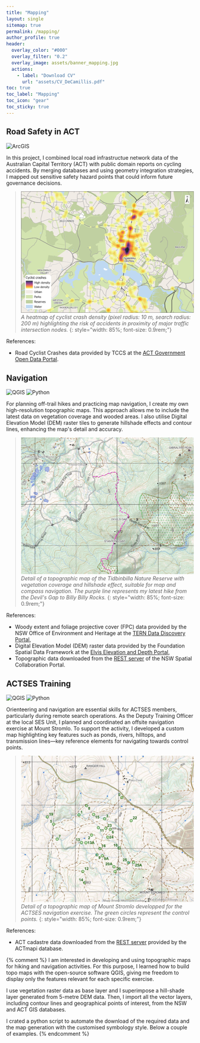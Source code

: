 ```yaml
---
title: "Mapping"
layout: single
sitemap: true
permalink: /mapping/
author_profile: true
header:
  overlay_color: "#000"
  overlay_filter: "0.2"
  overlay_image: assets/banner_mapping.jpg
  actions:
    - label: "Download CV"
      url: "assets/CV_DeCamillis.pdf"
toc: true
toc_label: "Mapping"
toc_icon: "gear"
toc_sticky: true
---
```



## Road Safety in ACT

![ArcGIS](https://img.shields.io/badge/ArcGIS-2C7AC3?logo=arcgis&logoColor=fff)

In this project, I combined local road infrastructue network data of the Australian Capital Territory (ACT) with public domain reports on cycling accidents. By merging databases and using geometry integration strategies, I mapped out sensitive safety hazard points that could inform future governance decisions.

>![Cyclist_accidents](/assets/mapping/cyclist_crashes_canberra.jpg)
>*A heatmap of cyclist crash density (pixel radius: 10 m, search radius: 200 m) highlighting the risk of accidents in proximity of major traffic intersection nodes.*
{: style="width: 85%; font-size: 0.9rem;"}

References:

- Road Cyclist Crashes data provided by TCCS at the [ACT Government Open Data Portal](https://www.data.act.gov.au/Justice-Safety-and-Emergency/Cyclist-Crashes/n2kg-qkwj/about_data).


## Navigation

![QGIS](https://img.shields.io/badge/QGIS-589632?logo=qgis&logoColor=fff)
![Python](https://img.shields.io/badge/Python-3776AB?logo=python&logoColor=fff)

For planning off-trail hikes and practicing map navigation, I create my own high-resolution topographic maps. This approach allows me to include the latest data on vegetation coverage and wooded areas. I also utilise Digital Elevation Model (DEM) raster tiles to generate hillshade effects and contour lines, enhancing the map's detail and accuracy.

>[![Devils Gap hike map](/assets/mapping/Devils_Gap_hike_detail.jpg)](/assets/mapping/Devils_Gap_hike.jpg)
>*Detail of a topographic map of the Tidbinbilla Nature Reserve with vegetation coverage and hillshade effect, suitable for map and compass navigation. The purple line represents my latest hike from the Devil's Gap to Billy Billy Rocks.*
{: style="width: 85%; font-size: 0.9rem;"}

References:

- Woody extent and foliage projective cover (FPC) data provided by the NSW Office of Environment and Heritage at the [TERN Data Discovery Portal](https://data.tern.org.au/rs/public/data/spot/woody_fpc_extent/nsw-2011/),
- Digital Elevation Model (DEM) raster data provided by the Foundation Spatial Data Framework at the [Elvis Elevation and Depth Portal](https://elevation.fsdf.org.au/),
- Topographic data downloaded from the [REST server](https://portal.spatial.nsw.gov.au/server/rest/services/) of the NSW Spatial Collaboration Portal.



## ACTSES Training

![QGIS](https://img.shields.io/badge/QGIS-589632?logo=qgis&logoColor=fff)
![Python](https://img.shields.io/badge/Python-3776AB?logo=python&logoColor=fff)


Orienteering and navigation are essential skills for ACTSES members, particularly during remote search operations. As the Deputy Training Officer at the local SES Unit, I planned and coordinated an offsite navigation exercise at Mount Stromlo. To support the activity, I developed a custom map highlighting key features such as ponds, rivers, hilltops, and transmission lines—key reference elements for navigating towards control points.

>[![ACTSES Navigation map](/assets/mapping/ACTSES_Navigation_map_detail.jpg)](/assets/mapping/ACTSES_Navigation_map.jpg)
>*Detail of a topographic map of Mount Stromlo developped for the ACTSES navigation exercise. The green circles represent the control points.*
{: style="width: 85%; font-size: 0.9rem;"}

References:

- ACT cadastre data downloaded from the [REST server](https://services1.arcgis.com/E5n4f1VY84i0xSjy/arcgis/rest/services/ACTGOV_BLOCKS/FeatureServer) provided by the ACTmapi database.

{% comment %}
I am interested in developing and using topographic maps for hiking and navigation activities. For this purpose, I learned how to build topo maps with the open-source software QGIS, giving me freedom to display only the features relevant for each specific exercise.

I use vegetation raster data as base layer and I superimpose a hill-shade layer generated from 5-metre DEM data. Then, I import all the vector layers, including contour lines and geographical points of interest, from the NSW and ACT GIS databases.

I crated a python script to automate the download of the required data and the map generation with the customised symbology style. Below a couple of examples. 
{% endcomment %}